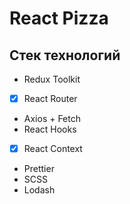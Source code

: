 # React Pizza

## Стек технологий

- Redux Toolkit
- [x] React Router
- Axios + Fetch
- React Hooks
- [x] React Context
- Prettier
- SCSS
- Lodash
